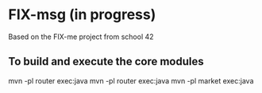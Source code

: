 # FIX-msg (in progress)

Based on the FIX-me project from school 42

## To build and execute the core modules 

mvn -pl router exec:java
mvn -pl router exec:java
mvn -pl market exec:java
